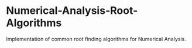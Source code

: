 # Numerical-Analysis-Root-Algorithms
Implementation of common root finding algorithms for Numerical Analysis.
